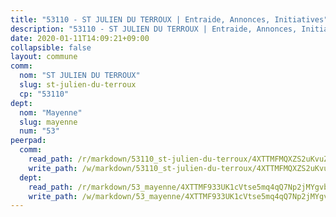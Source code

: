```yaml
---
title: "53110 - ST JULIEN DU TERROUX | Entraide, Annonces, Initiatives"
description: "53110 - ST JULIEN DU TERROUX | Entraide, Annonces, Initiatives"
date: 2020-01-11T14:09:21+09:00
collapsible: false
layout: commune
comm:
  nom: "ST JULIEN DU TERROUX"
  slug: st-julien-du-terroux
  cp: "53110"
dept:
  nom: "Mayenne"
  slug: mayenne
  num: "53"
peerpad:
  comm:
    read_path: /r/markdown/53110_st-julien-du-terroux/4XTTMFMQXZS2uKvuZqN4YoAk6KMG8gq4DKFkCj8PSwGeFFGFK
    write_path: /w/markdown/53110_st-julien-du-terroux/4XTTMFMQXZS2uKvuZqN4YoAk6KMG8gq4DKFkCj8PSwGeFFGFK-K3TgUv7jm15zvFz3kGoioy349qmMmXwBWUo9dVougXXn5jxUUPVcyc6ymaZmGLReAYwA9fPaLMpQbyDG1wVJr45BSXZKp3UWpyLfvkKe3SpXcdj8t8Adv5aYGRiqcUNzK6ySDTXf
  dept:
    read_path: /r/markdown/53_mayenne/4XTTMF933UK1cVtse5mq4qQ7Np2jMYgvbp6qouY9MWyoeWY43
    write_path: /w/markdown/53_mayenne/4XTTMF933UK1cVtse5mq4qQ7Np2jMYgvbp6qouY9MWyoeWY43-K3TgUcgqTBNoSTxPqkZ94HV7ydPjBnvnBue9tEiK9jakhdXjxdo4Br4iK1oa2CDh4yEVWX1tFyjU9wvcKRuNLDocpAE5TJXkqSv2docSVtfLpqmkB6Zf1obqgGj7oAqY4ytCV5Es
---
```


